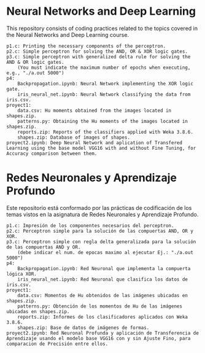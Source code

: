 
# Neural Networks and Deep Learning
This repository consists of coding practices related to the topics covered in the Neural Networks and Deep Learning course.

	p1.c: Printing the necessary components of the perceptron.
	p2.c: Simple perceptron for solving the AND, OR & XOR logic gates.
	p3.c: Simple perceptron with generalized delta rule for solving the AND & OR logic gates.
		(You must indicate the maximum number of epochs when executing, e.g., "./a.out 5000")
	p4:
		Backpropagation.ipynb: Neural Network implementing the XOR logic gate.
		iris_neural_net.ipynb: Neural Network classifying the data from iris.csv.
	proyect1:
		data.csv: Hu moments obtained from the images located in shapes.zip.
		patterns.py: Obtaining the Hu moments of the images located in shapes.zip.
		reports.zip: Reports of the classifiers applied with Weka 3.8.6.
		shapes.zip: Database of images of shapes.
	proyect2.ipynb: Deep Neural Network and aplication of Transfered Learning using the base model VGG16 with and without Fine Tuning, for Accuracy comparison between them.

# Redes Neuronales y Aprendizaje Profundo
Este repositorio está conformado por las prácticas de codificación de los temas vistos en la asignatura de Redes Neuronales y Aprendizaje Profundo.

	p1.c: Impresión de los componentes necesarios del perceptron.
	p2.c: Perceptron simple para la solución de las compuertas AND, OR y XOR.
	p3.c: Perceptron simple con regla delta generalizada para la solución de las compuertas AND y OR.
		(debe indicar el num. de epocas maximo al ejecutar Ej.: "./a.out 5000")
	p4:
		Backpropagation.ipynb: Red Neuronal que implementa la compuerta lógica XOR.
		iris_neural_net.ipynb: Red Neuronal que clasifica los datos de iris.csv.
	proyect1:
		data.csv: Momentos de Hu obtenidos de las imágenes ubicadas en shapes.zip.
		patterns.py: Obtención de los momentos de Hu de las imágenes ubicadas en shapes.zip.
		reports.zip: Informes de los clasificadores aplicados con Weka 3.8.6.
		shapes.zip: Base de datos de imágenes de formas.
	proyect2.ipynb: Red Neuronal Profunda y aplicación de Transferencia de Aprendizaje usando el modelo base VGG16 con y sin Ajuste Fino, para comparacion de Precisión entre ellos.
